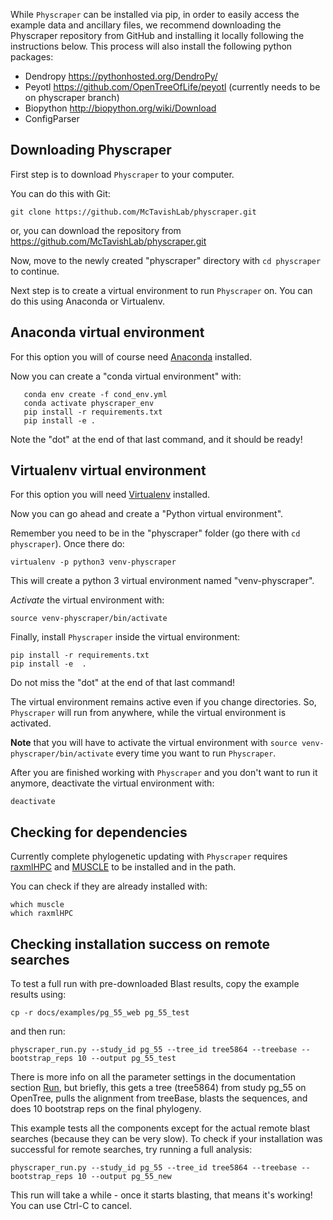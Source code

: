 While `Physcraper` can be installed via pip,
in order to easily access the example data and ancillary files, we recommend downloading
the Physcraper repository from GitHub and installing it locally following the instructions below.
This process will also install the following python packages:

- Dendropy https://pythonhosted.org/DendroPy/
- Peyotl https://github.com/OpenTreeOfLife/peyotl (currently needs to be on physcraper branch)
- Biopython http://biopython.org/wiki/Download
- ConfigParser


## Downloading Physcraper

First step is to download `Physcraper` to your computer.

You can do this with Git:

```
git clone https://github.com/McTavishLab/physcraper.git
```

or, you can download the repository from https://github.com/McTavishLab/physcraper.git

Now, move to the newly created "physcraper" directory with `cd physcraper` to continue.

Next step is to create a virtual
environment to run `Physcraper` on. You can do this using Anaconda
or Virtualenv.

## Anaconda virtual environment

For this option you will of course need [Anaconda](https://www.anaconda.com/products/individual) installed.

Now you can create a "conda virtual environment" with:

```
   conda env create -f cond_env.yml
   conda activate physcraper_env
   pip install -r requirements.txt
   pip install -e .
```

Note the "dot" at the end of that last command, and it should be ready!

## Virtualenv virtual environment

For this option you will need [Virtualenv](https://pypi.org/project/virtualenv/) installed.

Now you can go ahead and create a "Python virtual environment".

Remember you need to be in the "physcraper" folder (go there with `cd physcraper`).
Once there do:

```
virtualenv -p python3 venv-physcraper
```

This will create a python 3 virtual environment named "venv-physcraper".

_Activate_ the virtual environment with:

```
source venv-physcraper/bin/activate
```

Finally, install `Physcraper` inside the virtual environment:

```
pip install -r requirements.txt
pip install -e  .
```

Do not miss the "dot" at the end of that last command!

The virtual environment remains active even if you change directories.
So, `Physcraper` will run from anywhere, while the virtual environment is activated.


**Note** that you will have to activate the virtual environment with `source venv-physcraper/bin/activate`
every time you want to run `Physcraper`.

After you are finished working with `Physcraper` and you don't want to run it anymore, deactivate the virtual environment with:

```
deactivate
```


## Checking for dependencies

Currently complete phylogenetic updating with `Physcraper` requires
[raxmlHPC](http://sco.h-its.org/exelixis/web/software/raxml/index.html) and [MUSCLE](install-muscle.md) to be installed and in the path.

You can check if they are already installed with:

```
which muscle
which raxmlHPC
```

## Checking installation success on remote searches

To test a full run with pre-downloaded Blast results, copy the example results using:

    cp -r docs/examples/pg_55_web pg_55_test

and then run:

    physcraper_run.py --study_id pg_55 --tree_id tree5864 --treebase --bootstrap_reps 10 --output pg_55_test

There is more info on all the parameter settings in the documentation section [Run](https://physcraper.readthedocs.io/en/latest/physcraper_run.html), but briefly, this gets a tree (tree5864) from study pg_55 on OpenTree, pulls the alignment from treeBase, blasts the sequences, and does 10 bootstrap reps on the final phylogeny.


This example tests all the components except for the actual remote blast searches (because they can be very slow).
To check if your installation was successful for remote searches, try running a full analysis:

    physcraper_run.py --study_id pg_55 --tree_id tree5864 --treebase --bootstrap_reps 10 --output pg_55_new

This run will take a while - once it starts blasting, that means it's working! You can use Ctrl-C to cancel.
